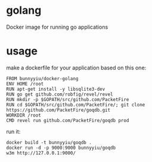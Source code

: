 golang
======

Docker image for running go applications

usage
=====

make a dockerfile for your application based on this one:

```
FROM bunnyyiu/docker-golang
ENV HOME /root
RUN apt-get install -y libsqlite3-dev 
RUN go get github.com/robfig/revel/revel
RUN mkdir -p $GOPATH/src/github.com/PacketFire
RUN cd $GOPATH/src/github.com/PacketFire/; git clone https://github.com/PacketFire/goqdb.git
WORKDIR /root
CMD revel run github.com/PacketFire/goqdb prod
```

run it:

```
docker build -t bunnyyiu/goqdb .
docker run -d -p 9000:9000 bunnyyiu/goqdb
w3m http://127.0.0.1:9000/
```
